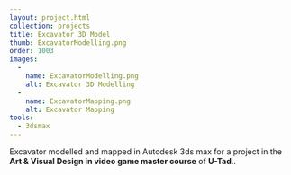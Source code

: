 ```yaml
---
layout: project.html
collection: projects
title: Excavator 3D Model
thumb: ExcavatorModelling.png
order: 1003
images:
  -
    name: ExcavatorModelling.png
    alt: Excavator 3D Modelling
  -
    name: ExcavatorMapping.png
    alt: Excavator Mapping
tools:
  - 3dsmax
---
```


Excavator modelled and mapped in Autodesk 3ds max for a project in the **Art & Visual Design in video game master course** of **U-Tad**..
